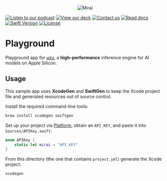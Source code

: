 <p align="center">
  <picture>
    <img alt="Mirai" src="https://artifacts.trymirai.com/social/github/header.jpg" style="max-width: 100%;">
  </picture>
</p>

<a href="https://notebooklm.google.com/notebook/5851ef05-463e-4d30-bd9b-01f7668e8f8f/audio"><img src="https://img.shields.io/badge/Listen-Podcast-red" alt="Listen to our podcast"></a>
<a href="https://docsend.com/view/x87pcxrnqutb9k2q"><img src="https://img.shields.io/badge/View-Deck-red" alt="View our deck"></a>
<a href="mailto:alexey@getmirai.co,dima@getmirai.co,aleksei@getmirai.co?subject=Interested%20in%20Mirai"><img src="https://img.shields.io/badge/Send-Email-green" alt="Contact us"></a>
<a href="https://docs.trymirai.com/components/inference-engine"><img src="https://img.shields.io/badge/Read-Docs-blue" alt="Read docs"></a>
[![Swift Version](https://img.shields.io/badge/Swift-5.9-blue)](https://swift.org)
[![License](https://img.shields.io/badge/License-MIT-blue)](LICENSE)

# Playground

Playground app for [uzu](https://github.com/trymirai/uzu), a **high-performance** inference engine for AI models on Apple Silicon.

## Usage

This sample app uses **XcodeGen** and **SwiftGen** to keep the Xcode project file and generated resources out of source control.

Install the required command-line tools:

```bash
brew install xcodegen swiftgen
```

Set up your project via [Platform](https://platform.trymirai.com), obtain an `API_KEY`, and paste it into `Sources/APIKey.swift`:

```swift
enum APIKey {
    static let mirai = "API_KEY"
}
```

From this directory (the one that contains `project.yml`) generate the Xcode project:

```bash
xcodegen
```
